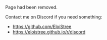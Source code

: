 Page had been removed.

Contact me on Discord if you need something: 
- https://github.com/EloiStree 
- https://eloistree.github.io/r/discord
